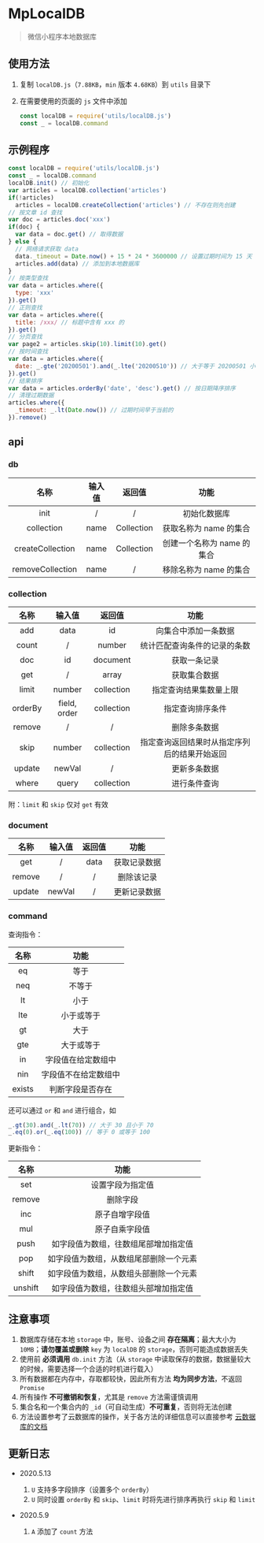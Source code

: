 # MpLocalDB

> 微信小程序本地数据库

## 使用方法 ##
1. 复制 `localDB.js`（`7.88KB`，`min` 版本 `4.68KB`）到 `utils` 目录下
2. 在需要使用的页面的 `js` 文件中添加  

   ```javascript
   const localDB = require('utils/localDB.js')
   const _ = localDB.command
   ```

## 示例程序 ##
```javascript
const localDB = require('utils/localDB.js')
const _ = localDB.command
localDB.init() // 初始化
var articles = localDB.collection('articles')
if(!articles)
  articles = localDB.createCollection('articles') // 不存在则先创建
// 按文章 id 查找
var doc = articles.doc('xxx')
if(doc) {
  var data = doc.get() // 取得数据
} else {
  // 网络请求获取 data
  data._timeout = Date.now() + 15 * 24 * 3600000 // 设置过期时间为 15 天
  articles.add(data) // 添加到本地数据库
}
// 按类型查找
var data = articles.where({
  type: 'xxx'
}).get()
// 正则查找
var data = articles.where({
  title: /xxx/ // 标题中含有 xxx 的
}).get()
// 分页查找
var page2 = articles.skip(10).limit(10).get()
// 按时间查找
var data = articles.where({
  date: _.gte('20200501').and(_.lte('20200510')) // 大于等于 20200501 小于等于 20200510
}).get()
// 结果排序
var data = articles.orderBy('date', 'desc').get() // 按日期降序排序
// 清理过期数据
articles.where({
  _timeout: _.lt(Date.now()) // 过期时间早于当前的
}).remove()
```

## api ##
### db ###
  
| 名称 | 输入值 | 返回值 | 功能 |
|:---:|:---:|:---:|:---:|
| init | / | / | 初始化数据库 |
| collection | name | Collection | 获取名称为 name 的集合 |
| createCollection | name | Collection | 创建一个名称为 name 的集合 |
| removeCollection | name | / | 移除名称为 name 的集合 |

### collection ###

| 名称 | 输入值 | 返回值 | 功能 |
|:---:|:---:|:---:|:---:|
| add | data | id | 向集合中添加一条数据 |
| count | / | number | 统计匹配查询条件的记录的条数 |
| doc | id | document | 获取一条记录 |
| get | / | array | 获取集合数据 |
| limit | number | collection | 指定查询结果集数量上限 |
| orderBy | field, order | collection | 指定查询排序条件 |
| remove | / | / | 删除多条数据 |
| skip | number | collection | 指定查询返回结果时从指定序列后的结果开始返回 |
| update | newVal | / | 更新多条数据 |
| where | query | collection | 进行条件查询 |

附：`limit` 和 `skip` 仅对 `get` 有效

### document ###

| 名称 | 输入值 | 返回值 | 功能 |
|:---:|:---:|:---:|:---:|
| get | / | data | 获取记录数据 |
| remove | / | / | 删除该记录 |
| update | newVal | / | 更新记录数据 |

### command ###

查询指令：

| 名称 | 功能 |
|:---:|:---:|
| eq | 等于 |
| neq | 不等于 |
| lt | 小于 |
| lte | 小于或等于 |
| gt | 大于 |
| gte | 大于或等于 |
| in | 字段值在给定数组中 |
| nin | 字段值不在给定数组中 |
| exists | 判断字段是否存在 |

还可以通过 `or` 和 `and` 进行组合，如  
```javascript
_.gt(30).and(_.lt(70)) // 大于 30 且小于 70
_.eq(0).or(_.eq(100)) // 等于 0 或等于 100
```

更新指令：

| 名称 | 功能 |
|:---:|:---:|
| set | 设置字段为指定值 |
| remove | 删除字段 |
| inc | 原子自增字段值 |
| mul | 原子自乘字段值 |
| push | 如字段值为数组，往数组尾部增加指定值 |
| pop | 如字段值为数组，从数组尾部删除一个元素 |
| shift | 如字段值为数组，从数组头部删除一个元素 |
| unshift | 如字段值为数组，往数组头部增加指定值 |

## 注意事项 ##
1. 数据库存储在本地 `storage` 中，账号、设备之间 **存在隔离**；最大大小为 `10MB`；**请勿覆盖或删除** `key` 为 `localDB` 的 `storage`，否则可能造成数据丢失  
2. 使用前 **必须调用** `db.init` 方法（从 `storage` 中读取保存的数据，数据量较大的时候，需要选择一个合适的时机进行载入）  
3. 所有数据都在内存中，存取都较快，因此所有方法 **均为同步方法**，不返回 `Promise`  
4. 所有操作 **不可撤销和恢复**，尤其是 `remove` 方法需谨慎调用  
5. 集合名和一个集合内的 `_id`（可自动生成）**不可重复**，否则将无法创建  
6. 方法设置参考了云数据库的操作，关于各方法的详细信息可以直接参考 [云数据库的文档](https://developers.weixin.qq.com/miniprogram/dev/wxcloud/reference-sdk-api/Cloud.database.html)  

## 更新日志 ##
- 2020.5.13
  1. `U` 支持多字段排序（设置多个 `orderBy`）  
  2. `U` 同时设置 `orderBy` 和 `skip`、`limit` 时将先进行排序再执行 `skip` 和 `limit`

- 2020.5.9  
  1. `A` 添加了 `count` 方法